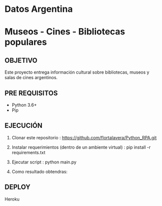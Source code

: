 # Datos Argentina
# Museos - Cines - Bibliotecas populares

## OBJETIVO
Este proyecto entrega información cultural sobre bibliotecas, museos 
y salas de cines argentinos.

## PRE REQUISITOS
- Python 3.6+
- Pip

## EJECUCIÓN
1. Clonar este repositorio
: https://github.com/flortalavera/Python_RPA.git

2. Instalar requerimientos (dentro de un ambiente virtual) 
: pip install -r requirements.txt

3. Ejecutar script
: python main.py

4. Como resultado obtendras:

## DEPLOY
Heroku
